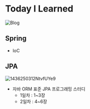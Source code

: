 # Today I Learned

![Blog](https://img.shields.io/badge/Blog-dar0m.tistory.com-blue)



## Spring

- IoC



## JPA

![1436250312NtvfUYe9](https://user-images.githubusercontent.com/44438366/90336599-e3445f80-e017-11ea-9889-619f55ec7b39.jpg)

- 자바 ORM 표준 JPA 프로그래밍 스터디
  - 1일차 : 1~3장
  - 2일차 : 4~6장